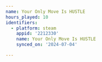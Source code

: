 ```yaml
---
name: Your Only Move Is HUSTLE
hours_played: 10
identifiers:
  - platform: steam
    appid: '2212330'
    name: Your Only Move Is HUSTLE
    synced_on: '2024-07-04'

---
```

